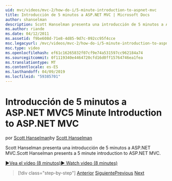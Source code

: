 ```yaml
---
uid: mvc/videos/mvc-2/how-do-i/5-minute-introduction-to-aspnet-mvc
title: Introducción de 5 minutos a ASP.NET MVC | Microsoft Docs
author: shanselman
description: Scott Hanselman presenta una introducción de 5 minutos a ASP.NET MVC.
ms.author: riande
ms.date: 04/12/2011
ms.assetid: f9be608d-71e8-4d85-9d7c-092cc95f4cce
msc.legacyurl: /mvc/videos/mvc-2/how-do-i/5-minute-introduction-to-aspnet-mvc
msc.type: video
ms.openlocfilehash: ef61c16265832f07cf9e74a531597cc962184a74
ms.sourcegitcommit: 0f1119340e4464720cfd16d0ff15764746ea1fea
ms.translationtype: MT
ms.contentlocale: es-ES
ms.lasthandoff: 04/09/2019
ms.locfileid: "59385701"
---
```

# <a name="5-minute-introduction-to-aspnet-mvc"></a><span data-ttu-id="192bd-103">Introducción de 5 minutos a ASP.NET MVC</span><span class="sxs-lookup"><span data-stu-id="192bd-103">5 Minute Introduction to ASP.NET MVC</span></span>

<span data-ttu-id="192bd-104">por [Scott Hanselman](https://github.com/shanselman)</span><span class="sxs-lookup"><span data-stu-id="192bd-104">by [Scott Hanselman](https://github.com/shanselman)</span></span>

<span data-ttu-id="192bd-105">Scott Hanselman presenta una introducción de 5 minutos a ASP.NET MVC.</span><span class="sxs-lookup"><span data-stu-id="192bd-105">Scott Hanselman presents a 5 minute introduction to ASP.NET MVC.</span></span>

[<span data-ttu-id="192bd-106">&#9654;Vea el vídeo (8 minutos)</span><span class="sxs-lookup"><span data-stu-id="192bd-106">&#9654; Watch video (8 minutes)</span></span>](https://channel9.msdn.com/Blogs/ASP-NET-Site-Videos/5-minute-introduction-to-aspnet-mvc)

> [!div class="step-by-step"]
> <span data-ttu-id="192bd-107">[Anterior](aspnet-mvc-2-render-action.md)
> [Siguiente](how-to-best-learn-asp-net-mvc.md)</span><span class="sxs-lookup"><span data-stu-id="192bd-107">[Previous](aspnet-mvc-2-render-action.md)
[Next](how-to-best-learn-asp-net-mvc.md)</span></span>
